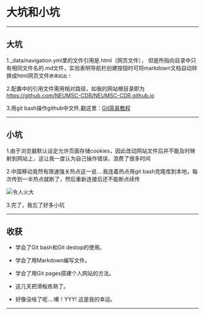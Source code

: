 
# **大坑和小坑**

---
## 大坑

1._data/navigation.yml里的文件引用是.html（网页文件），
但是所指向目录中只有相同文件名的.md文件，实验表明导航栏创建按钮时可将markdown文档自动转换成html网页文件`原来如此！`

2.配置中的引用文件需用相对路径，如我的网站根目录即为 https://github.com/NEUMSC-CDR/NEUMSC-CDR.github.io

3.用git bash操作github中文件,戳这里：[Git简易教程](https://www.bootcss.com/p/git-guide/)

---

## 小坑

1.由于浏览器默认设定允许页面存储cookies，因此改动网站文件后并不能及时映射到网站上，这让我一度认为自己操作错误，浪费了很多时间

2.中国移动竟然有限速强关热点这一说....我连着热点用git bash克隆库到本地，每次传到一半热点就断了，然后重新连接后还不能断点续传


![令人火大](https://timgsa.baidu.com/timg?image&quality=80&size=b9999_10000&sec=1560798620965&di=38d1536b898403ffb5229f33d8dcdf2b&imgtype=0&src=http%3A%2F%2Fb-ssl.duitang.com%2Fuploads%2Fitem%2F201710%2F29%2F20171029130836_mSdfe.thumb.224_0.jpeg)

3.完了，我忘了好多小坑

---

## 收获

* 学会了Git bash和Git destop的使用。

* 学会了用Markdown编写文件。

* 学会了用Git pages搭建个人网站的方法。

* 这几天把滑板练熟了。

* 好像没啥了呢....噢！YYY! 这是我的幸运。

---
